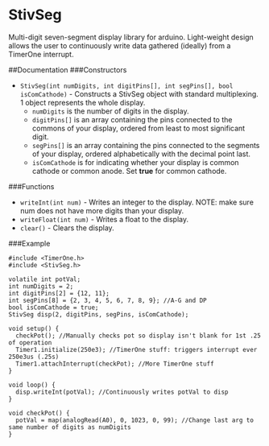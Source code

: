 # StivSeg
Multi-digit seven-segment display library for arduino.  Light-weight design allows the user to continuously write data gathered (ideally) from a TimerOne interrupt.

##Documentation
###Constructors
* `StivSeg(int numDigits, int digitPins[], int segPins[], bool isComCathode)` \- Constructs a StivSeg object with standard multiplexing.  1 object represents the whole display.
  * `numDigits` is the number of digits in the display.
  * `digitPins[]` is an array containing the pins connected to the commons of your display, ordered from least to most significant digit.
  * `segPins[]` is an array containing the pins connected to the segments of your display, ordered alphabetically with the decimal point last.
  * `isComCathode` is for indicating whether your display is common cathode or common anode.  Set **true** for common cathode.

###Functions
* `writeInt(int num)` \- Writes an integer to the display.  NOTE: make sure num does not have more digits than your display.
* `writeFloat(int num)` \- Writes a float to the display.
* `clear()` \- Clears the display.

###Example
```
#include <TimerOne.h>
#include <StivSeg.h>

volatile int potVal;
int numDigits = 2;
int digitPins[2] = {12, 11};
int segPins[8] = {2, 3, 4, 5, 6, 7, 8, 9}; //A-G and DP
bool isComCathode = true;
StivSeg disp(2, digitPins, segPins, isComCathode);

void setup() {
  checkPot(); //Manually checks pot so display isn't blank for 1st .25 of operation
  Timer1.initialize(250e3); //TimerOne stuff: triggers interrupt ever 250e3us (.25s)
  Timer1.attachInterrupt(checkPot); //More TimerOne stuff
}

void loop() {
  disp.writeInt(potVal); //Continuously writes potVal to disp
}

void checkPot() {
  potVal = map(analogRead(A0), 0, 1023, 0, 99); //Change last arg to same number of digits as numDigits
}
```
